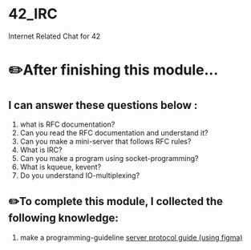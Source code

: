 # 42_IRC
Internet Related Chat for 42 

# ✏️After finishing this module... <br>

## I can answer these questions below : <br>
1. what is RFC documentation?
2. Can you read the RFC documentation and understand it? <br>
3. Can you make a mini-server that follows RFC rules? <br>
4. What is IRC? <br>
5. Can you make a program using socket-programming? <br>
6. What is kqueue, kevent? <br>
7. Do you understand IO-multiplexing? <br>



## ✏️To complete this module, I collected the following knowledge:
1. make a programming-guideline [server protocol guide (using figma)](https://www.figma.com/file/8SRXf6NStWpQQy6EJiozHy/IRC?type=whiteboard&node-id=0%3A1&t=gT5AAx2sKtclGTWx-1) <br>
